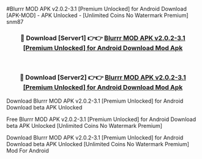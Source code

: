 #Blurrr MOD APK v2.0.2-3.1 [Premium Unlocked] for Android Download [APK-MOD] - APK Unlocked - [Unlimited Coins No Watermark Premium] snm87



<div align="center">

<h3>🔴 Download [Server1] 👉👉 <a href="https://momento.my/?title=Blurrr_MOD_APK_v2.0.2-3.1_[Premium_Unlocked]_for_Android_Download">Blurrr MOD APK v2.0.2-3.1 [Premium Unlocked] for Android Download Mod Apk</a></h3><br>

<h3>🔴 Download [Server2] 👉👉 <a href="https://momento.my/?title=Blurrr_MOD_APK_v2.0.2-3.1_[Premium_Unlocked]_for_Android_Download">Blurrr MOD APK v2.0.2-3.1 [Premium Unlocked] for Android Download Mod Apk</a></h3>
</div>



Download Blurrr MOD APK v2.0.2-3.1 [Premium Unlocked] for Android Download beta APK Unlocked

Free Blurrr MOD APK v2.0.2-3.1 [Premium Unlocked] for Android Download beta APK Unlocked [Unlimited Coins No Watermark Premium]

Download Blurrr MOD APK v2.0.2-3.1 [Premium Unlocked] for Android Download beta APK Unlocked [Unlimited Coins No Watermark Premium] Mod For Android
